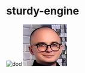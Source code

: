# sturdy-engine
![dod](https://github.com/xscode-resources/promotion-materials/blob/master/assets/valueopensource%20logo%20for%20README.png)
![Did](image_2019_12_27T11_13_36_303Z.png)
